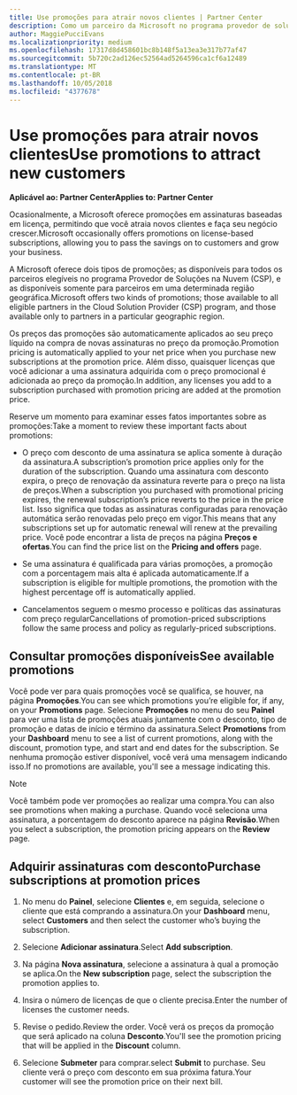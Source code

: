 ```yaml
---
title: Use promoções para atrair novos clientes | Partner Center
description: Como um parceiro da Microsoft no programa provedor de soluções na nuvem, você pode adquirir assinaturas no preço da promoção e repassar a economia para seus clientes.
author: MaggiePucciEvans
ms.localizationpriority: medium
ms.openlocfilehash: 17317d8d458601bc8b148f5a13ea3e317b77af47
ms.sourcegitcommit: 5b720c2ad126ec52564ad5264596ca1cf6a12489
ms.translationtype: MT
ms.contentlocale: pt-BR
ms.lasthandoff: 10/05/2018
ms.locfileid: "4377678"
---
```

# <a name="use-promotions-to-attract-new-customers"></a><span data-ttu-id="67b3d-103">Use promoções para atrair novos clientes</span><span class="sxs-lookup"><span data-stu-id="67b3d-103">Use promotions to attract new customers</span></span>  

**<span data-ttu-id="67b3d-104">Aplicável ao: Partner Center</span><span class="sxs-lookup"><span data-stu-id="67b3d-104">Applies to: Partner Center</span></span>**

<!--[FWLink: https://go.microsoft.com/fwlink/?linkid=852469]-->

<span data-ttu-id="67b3d-105">Ocasionalmente, a Microsoft oferece promoções em assinaturas baseadas em licença, permitindo que você atraia novos clientes e faça seu negócio crescer.</span><span class="sxs-lookup"><span data-stu-id="67b3d-105">Microsoft occasionally offers promotions on license-based subscriptions, allowing you to pass the savings on to customers and grow your business.</span></span> 

<span data-ttu-id="67b3d-106">A Microsoft oferece dois tipos de promoções; as disponíveis para todos os parceiros elegíveis no programa Provedor de Soluções na Nuvem (CSP), e as disponíveis somente para parceiros em uma determinada região geográfica.</span><span class="sxs-lookup"><span data-stu-id="67b3d-106">Microsoft offers two kinds of promotions; those available to all eligible partners in the Cloud Solution Provider (CSP) program, and those available only to partners in a particular geographic region.</span></span>

<span data-ttu-id="67b3d-107">Os preços das promoções são automaticamente aplicados ao seu preço líquido na compra de novas assinaturas no preço da promoção.</span><span class="sxs-lookup"><span data-stu-id="67b3d-107">Promotion pricing is automatically applied to your net price when you purchase new subscriptions at the promotion price.</span></span> <span data-ttu-id="67b3d-108">Além disso, quaisquer licenças que você adicionar a uma assinatura adquirida com o preço promocional é adicionada ao preço da promoção.</span><span class="sxs-lookup"><span data-stu-id="67b3d-108">In addition, any licenses you add to a subscription purchased with promotion pricing are added at the promotion price.</span></span> 

<span data-ttu-id="67b3d-109">Reserve um momento para examinar esses fatos importantes sobre as promoções:</span><span class="sxs-lookup"><span data-stu-id="67b3d-109">Take a moment to review these important facts about promotions:</span></span>

-   <span data-ttu-id="67b3d-110">O preço com desconto de uma assinatura se aplica somente à duração da assinatura.</span><span class="sxs-lookup"><span data-stu-id="67b3d-110">A subscription’s promotion price applies only for the duration of the subscription.</span></span> <span data-ttu-id="67b3d-111">Quando uma assinatura com desconto expira, o preço de renovação da assinatura reverte para o preço na lista de preços.</span><span class="sxs-lookup"><span data-stu-id="67b3d-111">When a subscription you purchased with promotional pricing expires, the renewal subscription’s price reverts to the price in the price list.</span></span> <span data-ttu-id="67b3d-112">Isso significa que todas as assinaturas configuradas para renovação automática serão renovadas pelo preço em vigor.</span><span class="sxs-lookup"><span data-stu-id="67b3d-112">This means that any subscriptions set up for automatic renewal will renew at the prevailing price.</span></span> <span data-ttu-id="67b3d-113">Você pode encontrar a lista de preços na página **Preços e ofertas**.</span><span class="sxs-lookup"><span data-stu-id="67b3d-113">You can find the price list on the **Pricing and offers** page.</span></span> 

-   <span data-ttu-id="67b3d-114">Se uma assinatura é qualificada para várias promoções, a promoção com a porcentagem mais alta é aplicada automaticamente.</span><span class="sxs-lookup"><span data-stu-id="67b3d-114">If a subscription is eligible for multiple promotions, the promotion with the highest percentage off is automatically applied.</span></span>

-   <span data-ttu-id="67b3d-115">Cancelamentos seguem o mesmo processo e políticas das assinaturas com preço regular</span><span class="sxs-lookup"><span data-stu-id="67b3d-115">Cancellations of promotion-priced subscriptions follow the same process and policy as regularly-priced subscriptions.</span></span>

## <a name="see-available-promotions"></a><span data-ttu-id="67b3d-116">Consultar promoções disponíveis</span><span class="sxs-lookup"><span data-stu-id="67b3d-116">See available promotions</span></span>

<span data-ttu-id="67b3d-117">Você pode ver para quais promoções você se qualifica, se houver, na página **Promoções**.</span><span class="sxs-lookup"><span data-stu-id="67b3d-117">You can see which promotions you’re eligible for, if any, on your **Promotions** page.</span></span> <span data-ttu-id="67b3d-118">Selecione **Promoções** no menu do seu **Painel** para ver uma lista de promoções atuais juntamente com o desconto, tipo de promoção e datas de início e término da assinatura.</span><span class="sxs-lookup"><span data-stu-id="67b3d-118">Select **Promotions** from your **Dashboard** menu to see a list of current promotions, along with the discount, promotion type, and start and end dates for the subscription.</span></span> <span data-ttu-id="67b3d-119">Se nenhuma promoção estiver disponível, você verá uma mensagem indicando isso.</span><span class="sxs-lookup"><span data-stu-id="67b3d-119">If no promotions are available, you'll see a message indicating this.</span></span> 

> [!NOTE]  
> <span data-ttu-id="67b3d-120">Você também pode ver promoções ao realizar uma compra.</span><span class="sxs-lookup"><span data-stu-id="67b3d-120">You can also see promotions when making a purchase.</span></span> <span data-ttu-id="67b3d-121">Quando você seleciona uma assinatura, a porcentagem do desconto aparece na página **Revisão**.</span><span class="sxs-lookup"><span data-stu-id="67b3d-121">When you select a subscription, the promotion pricing appears on the **Review** page.</span></span>

## <a name="purchase-subscriptions-at-promotion-prices"></a><span data-ttu-id="67b3d-122">Adquirir assinaturas com desconto</span><span class="sxs-lookup"><span data-stu-id="67b3d-122">Purchase subscriptions at promotion prices</span></span>

1. <span data-ttu-id="67b3d-123">No menu do **Painel**, selecione **Clientes** e, em seguida, selecione o cliente que está comprando a assinatura.</span><span class="sxs-lookup"><span data-stu-id="67b3d-123">On your **Dashboard** menu, select **Customers** and then select the customer who’s buying the subscription.</span></span> 

2. <span data-ttu-id="67b3d-124">Selecione **Adicionar assinatura**.</span><span class="sxs-lookup"><span data-stu-id="67b3d-124">Select **Add subscription**.</span></span>

3. <span data-ttu-id="67b3d-125">Na página **Nova assinatura**, selecione a assinatura à qual a promoção se aplica.</span><span class="sxs-lookup"><span data-stu-id="67b3d-125">On the **New subscription** page, select the subscription the promotion applies to.</span></span>

4. <span data-ttu-id="67b3d-126">Insira o número de licenças de que o cliente precisa.</span><span class="sxs-lookup"><span data-stu-id="67b3d-126">Enter the number of licenses the customer needs.</span></span> 

5. <span data-ttu-id="67b3d-127">Revise o pedido.</span><span class="sxs-lookup"><span data-stu-id="67b3d-127">Review the order.</span></span> <span data-ttu-id="67b3d-128">Você verá os preços da promoção que será aplicado na coluna **Desconto**.</span><span class="sxs-lookup"><span data-stu-id="67b3d-128">You'll see the promotion pricing that will be applied in the **Discount** column.</span></span>  

6.  <span data-ttu-id="67b3d-129">Selecione **Submeter** para comprar.</span><span class="sxs-lookup"><span data-stu-id="67b3d-129">select **Submit** to purchase.</span></span> <span data-ttu-id="67b3d-130">Seu cliente verá o preço com desconto em sua próxima fatura.</span><span class="sxs-lookup"><span data-stu-id="67b3d-130">Your customer will see the promotion price on their next bill.</span></span>  




